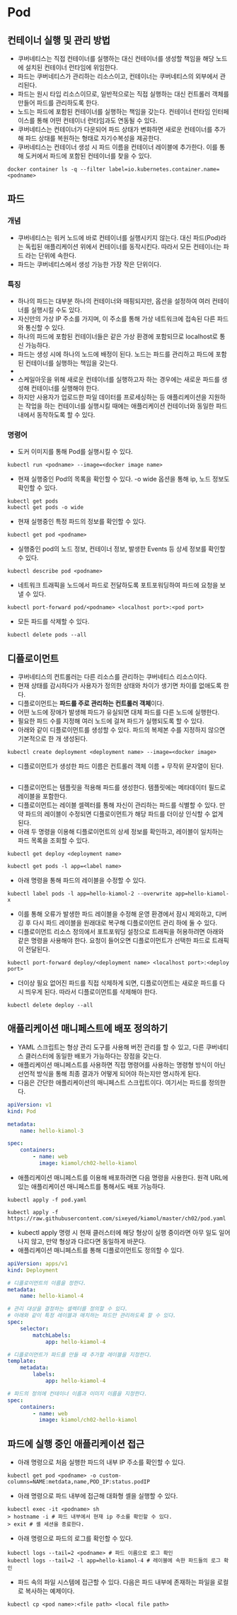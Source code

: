 # Pod

## 컨테이너 실행 및 관리 방법

* 쿠버네티스는 직접 컨테이너를 실행하는 대신 컨테이너를 생성할 책임을 해당 노드에 설치된 컨테이너 런타임에 위임한다.
* 파드는 쿠버네티스가 관리하는 리소스이고, 컨테이너는 쿠버네티스의 외부에서 관리된다.
* 파드는 원시 타입 리소스이므로, 일반적으로는 직접 실행하는 대신 컨트롤러 객체를 만들어 파드를 관리하도록 한다.
* 노드는 파드에 포함된 컨테이너를 실행하는 책임을 갖는다. 컨테이너 런타임 인터페이스를 통해 어떤 컨테이너 런타임과도 연동될 수 있다.
* 쿠버네티스는 컨테이너가 다운되어 파드 상태가 변화하면 새로운 컨테이너를 추가해 파드 상태를 복원하는 형태로 자기수복성을 제공한다.
* 쿠버네티스는 컨테이너 생성 시 파드 이름을 컨테이너 레이블에 추가한다. 이를 통해 도커에서 파드에 포함된 컨테이너를 찾을 수 있다.

```
docker container ls -q --filter label=io.kubernetes.container.name=<podname>
```

## 파드

### 개념

* 쿠버네티스는 워커 노드에 바로 컨테이너를 실행시키지 않는다. 대신 파드(Pod)라는 독립된 애플리케이션 위에서 컨테이너를 동작시킨다. 따라서 모든 컨테이너는 파드 라는 단위에 속한다.
* 파드는 쿠버네티스에서 생성 가능한 가장 작은 단위이다.

### 특징

* 하나의 파드는 대부분 하나의 컨테이너와 매핑되지만, 옵션을 설정하여 여러 컨테이너를 실행시킬 수도 있다.
* 자신만의 가상 IP 주소를 가지며, 이 주소를 통해 가상 네트워크에 접속된 다른 파드와 통신할 수 있다.
* 하나의 파드에 포함된 컨테이너들은 같은 가상 환경에 포함되므로 localhost로 통신 가능하다.
* 파드는 생성 시에 하나의 노드에 배정이 된다. 노드는 파드를 관리하고 파드에 포함된 컨테이너를 실행하는 책임을 갖는다.
*
* 스케일아웃을 위해 새로운 컨테이너를 실행하고자 하는 경우에는 새로운 파드를 생성해 컨테이너를 실행해야 한다.
* 하지만 사용자가 업로드한 파일 데이터를 프로세싱하는 등 애플리케이션을 지원하는 작업을 하는 컨테이너를 실행시킬 때에는 애플리케이션 컨테이너와 동일한 파드 내에서 동작하도록 할 수 있다.

### 명령어

* 도커 이미지를 통해 Pod를 실행시킬 수 있다.

```
kubectl run <podname> --image=<docker image name>
```

* 현재 실행중인 Pod의 목록을 확인할 수 있다. -o wide 옵션을 통해 ip, 노드 정보도 확인할 수 있다.

```
kubectl get pods
kubectl get pods -o wide
```

* 현재 실행중인 특정 파드의 정보를 확인할 수 있다.

```
kubectl get pod <podname>
```

* 실행중인 pod의 노드 정보, 컨테이너 정보, 발생한 Events 등 상세 정보를 확인할 수 있다.

```
kubectl describe pod <podname>
```

* 네트워크 트래픽을 노드에서 파드로 전달하도록 포트포워딩하여 파드에 요청을 보낼 수 있다.

```
kubectl port-forward pod/<podname> <localhost port>:<pod port>
```

* 모든 파드를 삭제할 수 있다.

```
kubectl delete pods --all
```

## 디플로이먼트

* 쿠버네티스의 컨트롤러는 다른 리소스를 관리하는 쿠버네티스 리소스이다.
* 현재 상태를 감시하다가 사용자가 정의한 상태와 차이가 생기면 차이를 없애도록 한다.
* 디플로이먼트는 **파드를 주로 관리하는 컨트롤러 객체**이다.
* 어떤 노드에 장애가 발생해 파드가 유실되면 대체 파드를 다른 노드에 실행한다.
* 필요한 파드 수를 지정해 여러 노드에 걸쳐 파드가 실행되도록 할 수 있다.
* 아래와 같이 디플로이먼트를 생성할 수 있다. 파드의 복제본 수를 지정하지 않으면 기본적으로 한 개 생성된다.

```
kubectl create deployment <deployment name> --image=<docker image>
```

* 디플로이먼트가 생성한 파드 이름은 컨트롤러 객체 이름 + 무작위 문자열이 된다.

<figure><img src="../../.gitbook/assets/image (143).png" alt=""><figcaption></figcaption></figure>

* 디플로이먼트는 템플릿을 적용해 파드를 생성한다. 템플릿에는 메타데이터 필드로 레이블을 포함한다.
* 디플로이먼트는 레이블 셀렉터를 통해 자신이 관리하는 파드를 식별할 수 있다. 만약 파드의 레이블이 수정되면 디플로이먼트가 해당 파드를 더이상 인식할 수 없게 된다.
* 아래 두 명령을 이용해 디플로이먼트의 상세 정보를 확인하고, 레이블이 일치하는 파드 목록을 조회할 수 있다.

```
kubectl get deploy <deployment name>
```

```
kubectl get pods -l app=<label name>
```

* 아래 명령을 통해 파드의 레이블을 수정할 수 있다.

```
kubectl label pods -l app=hello-kiamol-2 --overwrite app=hello-kiamol-x
```

* 이를 통해 오류가 발생한 파드 레이블을 수정해 운영 환경에서 잠시 제외하고, 디버깅 후 다시 파드 레이블을 원래대로 복구해 디플로이먼트 관리 하에 둘 수 있다.
* 디플로이먼트 리소스 정의에서 포트포워딩 설정으로 트래픽을 허용하려면 아래와 같은 명령을 사용해야 한다. 요청이 들어오면 디플로이먼트가 선택한 파드로 트래픽이 전달된다.

```
kubectl port-forward deploy/<deployment name> <localhost port>:<deploy port>
```

* 더이상 필요 없어진 파드를 직접 삭제하게 되면, 디플로이먼트는 새로운 파드를 다시 띄우게 된다. 따라서 디플로이먼트를 삭제해야 한다.

```
kubectl delete deploy --all
```

## 애플리케이션 매니페스트에 배포 정의하기

* YAML 스크립트는 형상 관리 도구를 사용해 버전 관리를 할 수 있고, 다른 쿠버네티스 클러스터에 동일한 배포가 가능하다는 장점을 갖는다.
* 애플리케이션 매니페스트를 사용하면 직접 명령어를 사용하는 명령형 방식이 아닌 선언적 방식을 통해 최종 결과가 어떻게 되어야 하는지만 명시하게 된다.
* 다음은 간단한 애플리케이션의 매니페스트 스크립트이다. 여기서는 파드를 정의한다.

```yaml
apiVersion: v1
kind: Pod

metadata:
    name: hello-kiamol-3

spec:
    containers:
        - name: web
          image: kiamol/ch02-hello-kiamol
```

* 애플리케이션 매니페스트를 이용해 배포하려면 다음 명령을 사용한다. 원격 URL에 있는 애플리케이션 매니페스트를 통해서도 배포 가능하다.

```
kubectl apply -f pod.yaml

kubectl apply -f https://raw.githubusercontent.com/sixeyed/kiamol/master/ch02/pod.yaml
```

* kubectl apply 명령 시 현재 클러스터에 해당 형상이 실행 중이라면 아무 일도 일어나지 않고, 만약 형상과 다르다면 동일하게 바꾼다.
* 애플리케이션 매니페스트를 통해 디플로이먼트도 정의할 수 있다.

```yaml
apiVersion: apps/v1
kind: Deployment

# 디플로이먼트의 이름을 정한다.
metadata:
    name: hello-kiamol-4

# 관리 대상을 결정하는 셀렉터를 정의할 수 있다.
# 아래와 같이 특정 레이블과 매치하는 파드만 관리하도록 할 수 있다.
spec:
    selector:
        matchLabels:
            app: hello-kiamol-4

# 디플로이먼트가 파드를 만들 때 추가할 레이블을 지정한다.
template:
    metadata:
        labels:
            app: hello-kiamol-4

# 파드의 정의에 컨테이너 이름과 이미지 이름을 지정한다.
spec:
    containers:
        - name: web
          image: kiamol/ch02-hello-kiamol
```

## 파드에 실행 중인 애플리케이션 접근

* 아래 명령으로 처음 실행한 파드의 내부 IP 주소를 확인할 수 있다.

```
kubectl get pod <podname> -o custom-columns=NAME:metdata,name,POD_IP:status.podIP
```

* 아래 명령으로 파드 내부에 접근해 대화형 셸을 실행할 수 있다.

```
kubectl exec -it <podname> sh
> hostname -i # 파드 내부에서 현재 ip 주소를 확인할 수 있다.
> exit # 셸 세션을 종료한다.
```

* 아래 명령으로 파드의 로그를 확인할 수 있다.

```
kubectl logs --tail=2 <podname> # 파드 이름으로 로그 확인
kubectl logs --tail=2 -l app=hello-kiamol-4 # 레이블에 속한 파드들의 로그 확인
```

* 파드 속의 파일 시스템에 접근할 수 있다. 다음은 파드 내부에 존재하는 파일을 로컬로 복사하는 예제이다.

```
kubectl cp <pod name>:<file path> <local file path>
```
